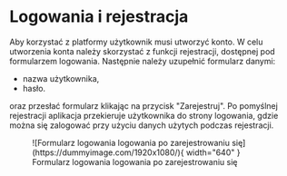 # Logowania i rejestracja

Aby korzystać z platformy użytkownik musi utworzyć konto. W celu utworzenia konta należy skorzystać z funkcji rejestracji, dostępnej pod formularzem logowania. Następnie należy uzupełnić formularz danymi:

- nazwa użytkownika,
- hasło.

oraz przesłać formularz klikając na przycisk "Zarejestruj". Po pomyślnej rejestracji aplikacja przekieruje użytkownika do strony logowania, gdzie można się zalogować przy użyciu danych użytych podczas rejestracji.

<figure markdown>
  ![Formularz logowania logowania po zarejestrowaniu się](https://dummyimage.com/1920x1080/){ width="640" }
  <figcaption>Formularz logowania logowania po zarejestrowaniu się</figcaption>
</figure>
